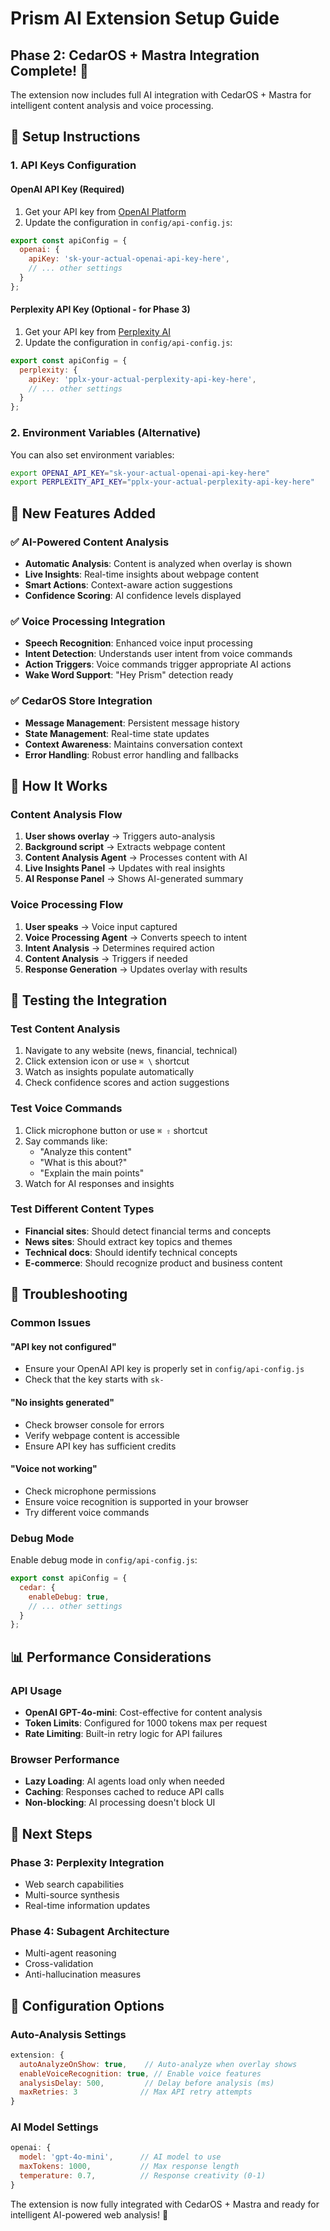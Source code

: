 # Prism AI Extension Setup Guide

## Phase 2: CedarOS + Mastra Integration Complete! 🚀

The extension now includes full AI integration with CedarOS + Mastra for intelligent content analysis and voice processing.

## 🔧 Setup Instructions

### 1. API Keys Configuration

#### OpenAI API Key (Required)
1. Get your API key from [OpenAI Platform](https://platform.openai.com/api-keys)
2. Update the configuration in `config/api-config.js`:

```javascript
export const apiConfig = {
  openai: {
    apiKey: 'sk-your-actual-openai-api-key-here',
    // ... other settings
  }
};
```

#### Perplexity API Key (Optional - for Phase 3)
1. Get your API key from [Perplexity AI](https://perplexity.ai/pro)
2. Update the configuration in `config/api-config.js`:

```javascript
export const apiConfig = {
  perplexity: {
    apiKey: 'pplx-your-actual-perplexity-api-key-here',
    // ... other settings
  }
};
```

### 2. Environment Variables (Alternative)
You can also set environment variables:

```bash
export OPENAI_API_KEY="sk-your-actual-openai-api-key-here"
export PERPLEXITY_API_KEY="pplx-your-actual-perplexity-api-key-here"
```

## 🎯 New Features Added

### ✅ AI-Powered Content Analysis
- **Automatic Analysis**: Content is analyzed when overlay is shown
- **Live Insights**: Real-time insights about webpage content
- **Smart Actions**: Context-aware action suggestions
- **Confidence Scoring**: AI confidence levels displayed

### ✅ Voice Processing Integration
- **Speech Recognition**: Enhanced voice input processing
- **Intent Detection**: Understands user intent from voice commands
- **Action Triggers**: Voice commands trigger appropriate AI actions
- **Wake Word Support**: "Hey Prism" detection ready

### ✅ CedarOS Store Integration
- **Message Management**: Persistent message history
- **State Management**: Real-time state updates
- **Context Awareness**: Maintains conversation context
- **Error Handling**: Robust error handling and fallbacks

## 🔄 How It Works

### Content Analysis Flow
1. **User shows overlay** → Triggers auto-analysis
2. **Background script** → Extracts webpage content
3. **Content Analysis Agent** → Processes content with AI
4. **Live Insights Panel** → Updates with real insights
5. **AI Response Panel** → Shows AI-generated summary

### Voice Processing Flow
1. **User speaks** → Voice input captured
2. **Voice Processing Agent** → Converts speech to intent
3. **Intent Analysis** → Determines required action
4. **Content Analysis** → Triggers if needed
5. **Response Generation** → Updates overlay with results

## 🧪 Testing the Integration

### Test Content Analysis
1. Navigate to any website (news, financial, technical)
2. Click extension icon or use `⌘ \` shortcut
3. Watch as insights populate automatically
4. Check confidence scores and action suggestions

### Test Voice Commands
1. Click microphone button or use `⌘ ⇧` shortcut
2. Say commands like:
   - "Analyze this content"
   - "What is this about?"
   - "Explain the main points"
3. Watch for AI responses and insights

### Test Different Content Types
- **Financial sites**: Should detect financial terms and concepts
- **News sites**: Should extract key topics and themes
- **Technical docs**: Should identify technical concepts
- **E-commerce**: Should recognize product and business content

## 🐛 Troubleshooting

### Common Issues

#### "API key not configured"
- Ensure your OpenAI API key is properly set in `config/api-config.js`
- Check that the key starts with `sk-`

#### "No insights generated"
- Check browser console for errors
- Verify webpage content is accessible
- Ensure API key has sufficient credits

#### "Voice not working"
- Check microphone permissions
- Ensure voice recognition is supported in your browser
- Try different voice commands

### Debug Mode
Enable debug mode in `config/api-config.js`:

```javascript
export const apiConfig = {
  cedar: {
    enableDebug: true,
    // ... other settings
  }
};
```

## 📊 Performance Considerations

### API Usage
- **OpenAI GPT-4o-mini**: Cost-effective for content analysis
- **Token Limits**: Configured for 1000 tokens max per request
- **Rate Limiting**: Built-in retry logic for API failures

### Browser Performance
- **Lazy Loading**: AI agents load only when needed
- **Caching**: Responses cached to reduce API calls
- **Non-blocking**: AI processing doesn't block UI

## 🚀 Next Steps

### Phase 3: Perplexity Integration
- Web search capabilities
- Multi-source synthesis
- Real-time information updates

### Phase 4: Subagent Architecture
- Multi-agent reasoning
- Cross-validation
- Anti-hallucination measures

## 📝 Configuration Options

### Auto-Analysis Settings
```javascript
extension: {
  autoAnalyzeOnShow: true,    // Auto-analyze when overlay shows
  enableVoiceRecognition: true, // Enable voice features
  analysisDelay: 500,         // Delay before analysis (ms)
  maxRetries: 3              // Max API retry attempts
}
```

### AI Model Settings
```javascript
openai: {
  model: 'gpt-4o-mini',      // AI model to use
  maxTokens: 1000,           // Max response length
  temperature: 0.7,          // Response creativity (0-1)
}
```

The extension is now fully integrated with CedarOS + Mastra and ready for intelligent AI-powered web analysis! 🎉
